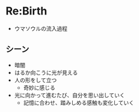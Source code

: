 # Re:Birth

- ウマソウルの流入過程

## シーン

- 暗闇
- はるか向こうに光が見える
- 人の形をして立つ
  - 奇妙に感じる
- 光に向かって進むたび、自分を思い出していく
  - 記憶に合わせ、踏みしめる感触も変化していく
